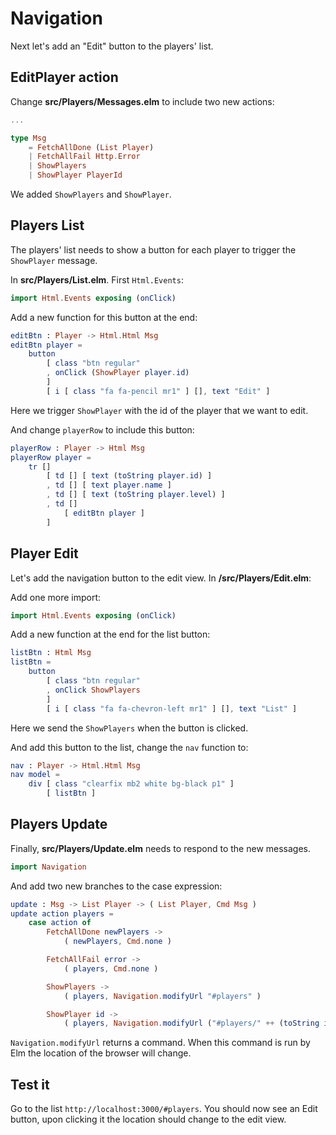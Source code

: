 # Navigation

Next let's add an "Edit" button to the players' list.

## EditPlayer action

Change __src/Players/Messages.elm__ to include two new actions:

```elm
...

type Msg
    = FetchAllDone (List Player)
    | FetchAllFail Http.Error
    | ShowPlayers
    | ShowPlayer PlayerId
```

We added `ShowPlayers` and `ShowPlayer`.

## Players List

The players' list needs to show a button for each player to trigger the `ShowPlayer` message.

In __src/Players/List.elm__. First `Html.Events`:

```elm
import Html.Events exposing (onClick)
```

Add a new function for this button at the end:

```elm
editBtn : Player -> Html.Html Msg
editBtn player =
    button
        [ class "btn regular"
        , onClick (ShowPlayer player.id)
        ]
        [ i [ class "fa fa-pencil mr1" ] [], text "Edit" ]
```

Here we trigger `ShowPlayer` with the id of the player that we want to edit.

And change `playerRow` to include this button:

```elm
playerRow : Player -> Html Msg
playerRow player =
    tr []
        [ td [] [ text (toString player.id) ]
        , td [] [ text player.name ]
        , td [] [ text (toString player.level) ]
        , td []
            [ editBtn player ]
        ]
```

## Player Edit

Let's add the navigation button to the edit view. In __/src/Players/Edit.elm__:

Add one more import:

```elm
import Html.Events exposing (onClick)
```

Add a new function at the end for the list button:

```elm
listBtn : Html Msg
listBtn =
    button
        [ class "btn regular"
        , onClick ShowPlayers
        ]
        [ i [ class "fa fa-chevron-left mr1" ] [], text "List" ]
```

Here we send the `ShowPlayers` when the button is clicked.

And add this button to the list, change the `nav` function to:

```elm
nav : Player -> Html.Html Msg
nav model =
    div [ class "clearfix mb2 white bg-black p1" ]
        [ listBtn ]
```

## Players Update

Finally, __src/Players/Update.elm__ needs to respond to the new messages.

```elm
import Navigation
```

And add two new branches to the case expression:

```elm
update : Msg -> List Player -> ( List Player, Cmd Msg )
update action players =
    case action of
        FetchAllDone newPlayers ->
            ( newPlayers, Cmd.none )

        FetchAllFail error ->
            ( players, Cmd.none )

        ShowPlayers ->
            ( players, Navigation.modifyUrl "#players" )

        ShowPlayer id ->
            ( players, Navigation.modifyUrl ("#players/" ++ (toString id)) )
```

`Navigation.modifyUrl` returns a command. When this command is run by Elm the location of the browser will change.

## Test it

Go to the list `http://localhost:3000/#players`. You should now see an Edit button, upon clicking it the location should change to the edit view.
